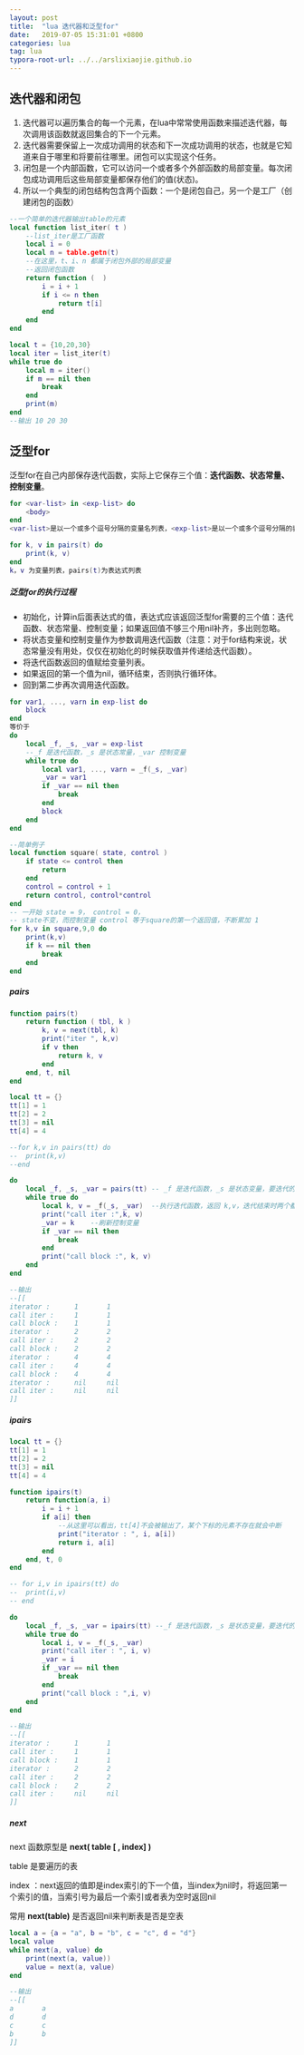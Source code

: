 ```yaml
---
layout: post
title:  "lua 迭代器和泛型for"
date:   2019-07-05 15:31:01 +0800
categories: lua
tag: lua
typora-root-url: ../../arslixiaojie.github.io
---
```


## 迭代器和闭包

1. 迭代器可以遍历集合的每一个元素，在lua中常常使用函数来描述迭代器，每次调用该函数就返回集合的下一个元素。
2. 迭代器需要保留上一次成功调用的状态和下一次成功调用的状态，也就是它知道来自于哪里和将要前往哪里。闭包可以实现这个任务。
3. 闭包是一个内部函数，它可以访问一个或者多个外部函数的局部变量。每次闭包成功调用后这些局部变量都保存他们的值(状态)。
4. 所以一个典型的闭包结构包含两个函数：一个是闭包自己，另一个是工厂（创建闭包的函数）

```lua
--一个简单的迭代器输出table的元素
local function list_iter( t )
    --list_iter是工厂函数
	local i = 0
	local n = table.getn(t)
    --在这里，t、i、n 都属于闭包外部的局部变量
    --返回闭包函数
	return function (  )
		i = i + 1
		if i <= n then
			return t[i]
		end
	end
end

local t = {10,20,30}
local iter = list_iter(t)
while true do 
	local m = iter()
	if m == nil then
		break
	end
	print(m)
end
--输出 10 20 30
```

## 泛型for

泛型for在自己内部保存迭代函数，实际上它保存三个值：**迭代函数、状态常量、控制变量**。

```lua
for <var-list> in <exp-list> do
    <body>
end
<var-list>是以一个或多个逗号分隔的变量名列表，<exp-list>是以一个或多个逗号分隔的表达式列表，通常情况下exp-list只有一个值：迭代工厂的调用

for k, v in pairs(t) do
    print(k, v)
end
k，v 为变量列表，pairs(t)为表达式列表
```

##### 泛型for的执行过程

- 初始化，计算in后面表达式的值，表达式应该返回泛型for需要的三个值：迭代函数、状态常量、控制变量；如果返回值不够三个用nil补齐，多出则忽略。
- 将状态变量和控制变量作为参数调用迭代函数（注意：对于for结构来说，状态常量没有用处，仅仅在初始化的时候获取值并传递给迭代函数）。
- 将迭代函数返回的值赋给变量列表。
- 如果返回的第一个值为nil，循环结束，否则执行循环体。
- 回到第二步再次调用迭代函数。

```lua
for var1, ..., varn in exp-list do
    block
end
等价于
do
    local _f, _s, _var = exp-list
    --_f 是迭代函数，_s 是状态常量，_var 控制变量
    while true do
        local var1, ..., varn = _f(_s, _var)
        _var = var1
        if _var == nil then
            break
        end
        block
    end
end

--简单例子
local function square( state, control )
	if state <= control then
		return
	end
	control = control + 1
	return control, control*control
end
-- 一开始 state = 9， control = 0，
-- state不变，而控制变量 control 等于square的第一个返回值，不断累加 1
for k,v in square,9,0 do
	print(k,v)
	if k == nil then
		break
	end
end
```



##### pairs

```lua
function pairs(t)
    return function ( tbl, k )
    	k, v = next(tbl, k)
    	print("iter ", k,v)
    	if v then
    		return k, v
    	end
    end, t, nil
end

local tt = {}
tt[1] = 1
tt[2] = 2
tt[3] = nil
tt[4] = 4

--for k,v in pairs(tt) do
--	print(k,v)
--end

do
	local _f, _s, _var = pairs(tt) -- _f 是迭代函数，_s 是状态变量，要迭代的对象，即传入的tt，_var 是控制变量
	while true do
		local k, v = _f(_s, _var)  --执行迭代函数，返回 k,v，迭代结束时两个都是nil
		print("call iter :",k, v)
		_var = k	--刷新控制变量
		if _var == nil then
			break
		end
		print("call block :", k, v)
	end
end

--输出
--[[
iterator :      1       1
call iter :     1       1
call block :    1       1
iterator :      2       2
call iter :     2       2
call block :    2       2
iterator :      4       4
call iter :     4       4
call block :    4       4
iterator :      nil     nil
call iter :     nil     nil
]]
```



##### ipairs

```lua
local tt = {}
tt[1] = 1
tt[2] = 2
tt[3] = nil
tt[4] = 4

function ipairs(t)
    return function(a, i)
        i = i + 1
        if a[i] then
            --从这里可以看出，tt[4]不会被输出了，某个下标的元素不存在就会中断
        	print("iterator : ", i, a[i])
            return i, a[i]
        end
    end, t, 0
end

-- for i,v in ipairs(tt) do
-- 	print(i,v)
-- end

do
	local _f, _s, _var = ipairs(tt)	--_f 是迭代函数，_s 是状态变量，要迭代的对象，即传入的tt，_var 是控制变量
	while true do
		local i, v = _f(_s, _var)
		print("call iter : ", i, v)
		_var = i
		if _var == nil then
			break
		end
		print("call block : ",i, v)
	end
end

--输出
--[[
iterator :      1       1
call iter :     1       1
call block :    1       1
iterator :      2       2
call iter :     2       2
call block :    2       2
call iter :     nil     nil
]]
```



##### next

next 函数原型是 **next( table [ , index] )**

table 是要遍历的表

index ：next返回的值即是index索引的下一个值，当index为nil时，将返回第一个索引的值，当索引号为最后一个索引或者表为空时返回nil

常用 **next(table)** 是否返回nil来判断表是否是空表

```lua
local a = {a = "a", b = "b", c = "c", d = "d"}
local value
while next(a, value) do
    print(next(a, value))
    value = next(a, value)
end

--输出
--[[
a       a
d       d
c       c
b       b
]]
```

